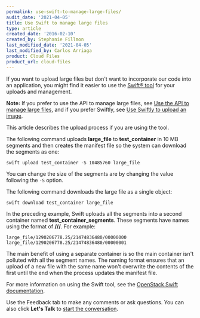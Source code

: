 ```yaml
---
permalink: use-swift-to-manage-large-files/
audit_date: '2021-04-05'
title: Use Swift to manage large files
type: article
created_date: '2016-02-10'
created_by: Stephanie Fillmon
last_modified_date: '2021-04-05'
last_modified_by: Carlos Arriaga
product: Cloud Files
product_url: cloud-files
---
```


If you want to upload large files but don't want to incorporate our
code into an application, you might find it easier to use the [Swift&reg; tool](https://swiftstack.com/docs/integration/python-swiftclient.html) for
your uploads and management.

**Note:** If you prefer to use the API to manage large files, see [Use the API to manage large files](/support/how-to/use-the-api-to-manage-large-files),
and if you prefer Swiftly, see [Use Swiftly to upload an image](/support/how-to/use-swiftly-to-upload-an-image).

This article describes the upload process if you are using the tool.

The following command uploads **large_file** to **test_container** in 10
MB segments and then creates the manifest file so the system can download
the segments as one:

    swift upload test_container -S 10485760 large_file

You can change the size of the segments are by changing the value
following the `-S` option.

The following command downloads the large file as a single object:

    swift download test_container large_file

In the preceding example, Swift uploads all the segments into a second
container named **test_container_segments**. These segments have
names using the format of **<name>/<timestamp>/<size>/<segment>**. For
example:

    large_file/1290206778.25/21474836480/00000000
    large_file/1290206778.25/21474836480/00000001

The main benefit of using a separate container is so the main container
isn't polluted with all the segment names. The naming format ensures
that an upload of a new file with the same name won't overwrite the
contents of the first until the end when the process updates the manifest file.

For more information on using the Swift tool, see the [OpenStack Swift documentation](https://docs.openstack.org/developer/swift/).

Use the Feedback tab to make any comments or ask questions. You can also click
**Let's Talk** to [start the conversation](https://www.rackspace.com/). 
